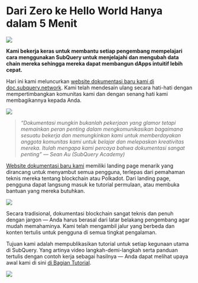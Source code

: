 # Dari Zero ke Hello World Hanya dalam 5 Menit

![](https://miro.medium.com/max/1400/1*g51P_PPoseNqEfCBgvpXXA.png)

**Kami bekerja keras untuk membantu setiap pengembang mempelajari cara menggunakan SubQuery untuk menjelajahi dan mengubah data chain mereka sehingga mereka dapat membangun dApps intuitif lebih cepat.**

Hari ini kami meluncurkan [website dokumentasi baru kami di doc.subquery.network](https://doc.subquery.network/). Kami telah mendesain ulang secara hati-hati dengan mempertimbangkan komunitas kami dan dengan senang hati kami membagikannya kepada Anda.

![](https://miro.medium.com/max/1200/1*snyFSjyQ9q116bmIcaVfsQ.gif)

> _“_Dokumentasi mungkin bukanlah pekerjaan yang glamor tetapi memainkan peran penting dalam mengkomunikasikan bagaimana sesuatu bekerja dan memungkinkan kami untuk memberdayakan anggota komunitas kami untuk belajar dan melepaskan kreativitas mereka. Itulah mengapa kami percaya bahwa dokumentasi sangat penting_” — Sean Au (SubQuery Academy)_

[Website dokumentasi baru kami](https://doc.subquery.network/) memiliki landing page menarik yang dirancang untuk menyambut semua pengguna, terlepas dari pemahaman teknis mereka tentang blockchain atau Polkadot. Dari landing page, pengguna dapat langsung masuk ke tutorial permulaan, atau membuka bantuan yang mereka butuhkan.


![](https://miro.medium.com/max/1400/1*obZau98aya3Ohtc43DAuEw.png)

Secara tradisional, dokumentasi blockchain sangat teknis dan penuh dengan jargon — Anda harus berasal dari latar belakang pengembang agar mudah memahaminya. Kami telah mengambil jalur yang berbeda dan konten tertulis untuk pengguna di semua tingkat pengalaman.

Tujuan kami adalah mempublikasikan tutorial untuk setiap kegunaan utama di SubQuery. Yang artinya video langkah-demi-langkah serta panduan tertulis dengan contoh kerja sebagai hasilnya — Anda dapat melihat upaya awal kami di sini [di Bagian Tutorial](https://doc.subquery.network/tutorials_examples/howto.html).

![](https://miro.medium.com/max/1200/1*nxy4aDTaQ0EMGudm0QW09g.gif)